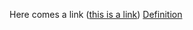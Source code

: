 Here comes a link ([this is a link](http://www.bing.com))
[Definition](https://docs.microsoft.com/en-us/previous-versions/tn-archive/cc751383(v=technet.10))